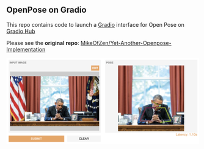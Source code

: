 ## OpenPose on Gradio

This repo contains code to launch a [Gradio](https://github.com/gradio-app/gradio) interface for Open Pose on [Gradio Hub](https://hub.gradio.app)

Please see the **original repo**: [MikeOfZen/Yet-Another-Openpose-Implementation](https://github.com/MikeOfZen/Yet-Another-Openpose-Implementation)


<p align="center">
  <img src="https://github.com/gradio-app/Yet-Another-Openpose-Implementation/blob/master/screenshot.png?raw=true"/>
  </p>

